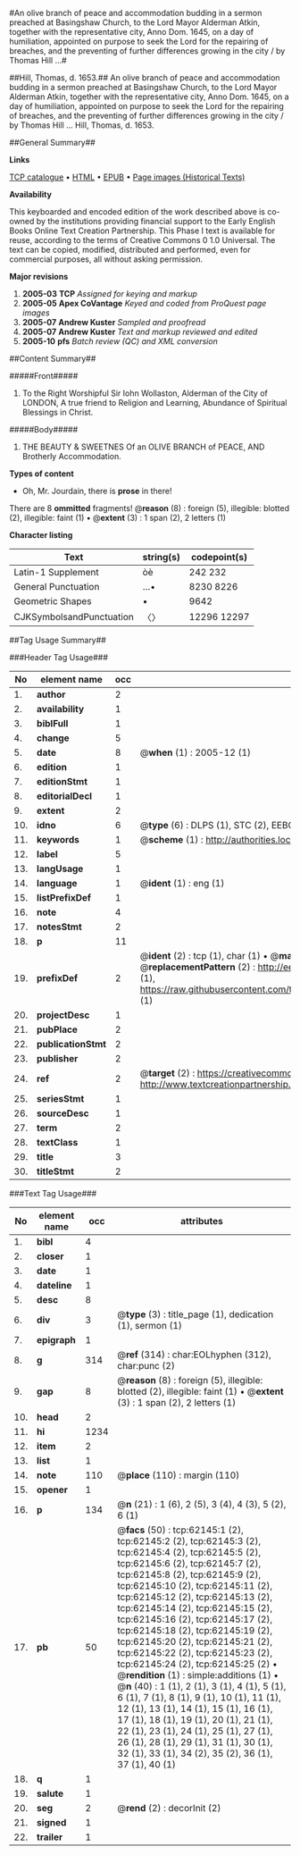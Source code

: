 #An olive branch of peace and accommodation budding in a sermon preached at Basingshaw Church, to the Lord Mayor Alderman Atkin, together with the representative city, Anno Dom. 1645, on a day of humiliation, appointed on purpose to seek the Lord for the repairing of breaches, and the preventing of further differences growing in the city / by Thomas Hill ...#

##Hill, Thomas, d. 1653.##
An olive branch of peace and accommodation budding in a sermon preached at Basingshaw Church, to the Lord Mayor Alderman Atkin, together with the representative city, Anno Dom. 1645, on a day of humiliation, appointed on purpose to seek the Lord for the repairing of breaches, and the preventing of further differences growing in the city / by Thomas Hill ...
Hill, Thomas, d. 1653.

##General Summary##

**Links**

[TCP catalogue](http://www.ota.ox.ac.uk/tcp/)  • 
[HTML](http://tei.it.ox.ac.uk/tcp/Texts-HTML/free/A43/A43818.html)  • 
[EPUB](http://tei.it.ox.ac.uk/tcp/Texts-EPUB/free/A43/A43818.epub) • 
[Page images (Historical Texts)](https://data.historicaltexts.jisc.ac.uk/view?pubId=eebo-12443094e&pageId=eebo-12443094e-62145-1)

**Availability**

This keyboarded and encoded edition of the
	       work described above is co-owned by the institutions
	       providing financial support to the Early English Books
	       Online Text Creation Partnership. This Phase I text is
	       available for reuse, according to the terms of Creative
	       Commons 0 1.0 Universal. The text can be copied,
	       modified, distributed and performed, even for
	       commercial purposes, all without asking permission.

**Major revisions**

1. __2005-03__ __TCP__ *Assigned for keying and markup*
1. __2005-05__ __Apex CoVantage__ *Keyed and coded from ProQuest page images*
1. __2005-07__ __Andrew Kuster__ *Sampled and proofread*
1. __2005-07__ __Andrew Kuster__ *Text and markup reviewed and edited*
1. __2005-10__ __pfs__ *Batch review (QC) and XML conversion*

##Content Summary##

#####Front#####

1. To the Right Worshipful Sir Iohn Wollaston, Alderman of the City of LONDON, A true friend to Religion and Learning, Abundance of Spiritual Blessings in Christ.

#####Body#####

1. THE BEAUTY & SWEETNES Of an OLIVE BRANCH of PEACE, AND Brotherly Accommodation.

**Types of content**

  * Oh, Mr. Jourdain, there is **prose** in there!

There are 8 **ommitted** fragments! 
 @__reason__ (8) : foreign (5), illegible: blotted (2), illegible: faint (1)  •  @__extent__ (3) : 1 span (2), 2 letters (1)

**Character listing**


|Text|string(s)|codepoint(s)|
|---|---|---|
|Latin-1 Supplement|òè|242 232|
|General Punctuation|…•|8230 8226|
|Geometric Shapes|▪|9642|
|CJKSymbolsandPunctuation|〈〉|12296 12297|

##Tag Usage Summary##

###Header Tag Usage###

|No|element name|occ|attributes|
|---|---|---|---|
|1.|__author__|2||
|2.|__availability__|1||
|3.|__biblFull__|1||
|4.|__change__|5||
|5.|__date__|8| @__when__ (1) : 2005-12 (1)|
|6.|__edition__|1||
|7.|__editionStmt__|1||
|8.|__editorialDecl__|1||
|9.|__extent__|2||
|10.|__idno__|6| @__type__ (6) : DLPS (1), STC (2), EEBO-CITATION (1), OCLC (1), VID (1)|
|11.|__keywords__|1| @__scheme__ (1) : http://authorities.loc.gov/ (1)|
|12.|__label__|5||
|13.|__langUsage__|1||
|14.|__language__|1| @__ident__ (1) : eng (1)|
|15.|__listPrefixDef__|1||
|16.|__note__|4||
|17.|__notesStmt__|2||
|18.|__p__|11||
|19.|__prefixDef__|2| @__ident__ (2) : tcp (1), char (1)  •  @__matchPattern__ (2) : ([0-9\-]+):([0-9IVX]+) (1), (.+) (1)  •  @__replacementPattern__ (2) : http://eebo.chadwyck.com/downloadtiff?vid=$1&page=$2 (1), https://raw.githubusercontent.com/textcreationpartnership/Texts/master/tcpchars.xml#$1 (1)|
|20.|__projectDesc__|1||
|21.|__pubPlace__|2||
|22.|__publicationStmt__|2||
|23.|__publisher__|2||
|24.|__ref__|2| @__target__ (2) : https://creativecommons.org/publicdomain/zero/1.0/ (1), http://www.textcreationpartnership.org/docs/. (1)|
|25.|__seriesStmt__|1||
|26.|__sourceDesc__|1||
|27.|__term__|2||
|28.|__textClass__|1||
|29.|__title__|3||
|30.|__titleStmt__|2||


###Text Tag Usage###

|No|element name|occ|attributes|
|---|---|---|---|
|1.|__bibl__|4||
|2.|__closer__|1||
|3.|__date__|1||
|4.|__dateline__|1||
|5.|__desc__|8||
|6.|__div__|3| @__type__ (3) : title_page (1), dedication (1), sermon (1)|
|7.|__epigraph__|1||
|8.|__g__|314| @__ref__ (314) : char:EOLhyphen (312), char:punc (2)|
|9.|__gap__|8| @__reason__ (8) : foreign (5), illegible: blotted (2), illegible: faint (1)  •  @__extent__ (3) : 1 span (2), 2 letters (1)|
|10.|__head__|2||
|11.|__hi__|1234||
|12.|__item__|2||
|13.|__list__|1||
|14.|__note__|110| @__place__ (110) : margin (110)|
|15.|__opener__|1||
|16.|__p__|134| @__n__ (21) : 1 (6), 2 (5), 3 (4), 4 (3), 5 (2), 6 (1)|
|17.|__pb__|50| @__facs__ (50) : tcp:62145:1 (2), tcp:62145:2 (2), tcp:62145:3 (2), tcp:62145:4 (2), tcp:62145:5 (2), tcp:62145:6 (2), tcp:62145:7 (2), tcp:62145:8 (2), tcp:62145:9 (2), tcp:62145:10 (2), tcp:62145:11 (2), tcp:62145:12 (2), tcp:62145:13 (2), tcp:62145:14 (2), tcp:62145:15 (2), tcp:62145:16 (2), tcp:62145:17 (2), tcp:62145:18 (2), tcp:62145:19 (2), tcp:62145:20 (2), tcp:62145:21 (2), tcp:62145:22 (2), tcp:62145:23 (2), tcp:62145:24 (2), tcp:62145:25 (2)  •  @__rendition__ (1) : simple:additions (1)  •  @__n__ (40) : 1 (1), 2 (1), 3 (1), 4 (1), 5 (1), 6 (1), 7 (1), 8 (1), 9 (1), 10 (1), 11 (1), 12 (1), 13 (1), 14 (1), 15 (1), 16 (1), 17 (1), 18 (1), 19 (1), 20 (1), 21 (1), 22 (1), 23 (1), 24 (1), 25 (1), 27 (1), 26 (1), 28 (1), 29 (1), 31 (1), 30 (1), 32 (1), 33 (1), 34 (2), 35 (2), 36 (1), 37 (1), 40 (1)|
|18.|__q__|1||
|19.|__salute__|1||
|20.|__seg__|2| @__rend__ (2) : decorInit (2)|
|21.|__signed__|1||
|22.|__trailer__|1||

